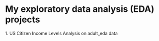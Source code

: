 # My exploratory data analysis (EDA) projects

<p> 1. US Citizen Income Levels Analysis on adult_eda data</p> 
